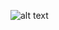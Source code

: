 ![alt text](https://user-images.githubusercontent.com/47236047/105114729-138f9e80-5a8d-11eb-9bed-285607aae4d8.png)
